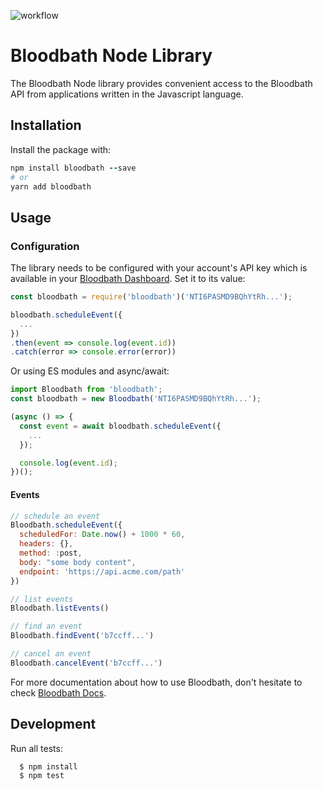 ![workflow](https://github.com/bloodbath-io/bloodbath-node/actions/workflows/main.yml/badge.svg)

# Bloodbath Node Library

The Bloodbath Node library provides convenient access to the Bloodbath API from applications written in the Javascript language.

## Installation

Install the package with:

```ruby
npm install bloodbath --save
# or
yarn add bloodbath
```

## Usage

### Configuration
The library needs to be configured with your account's API key which is available in your [Bloodbath Dashboard](https://app.bloodbath.io/). Set it to its value:

```javascript
const bloodbath = require('bloodbath')('NTI6PASMD9BQhYtRh...');

bloodbath.scheduleEvent({
  ...
})
.then(event => console.log(event.id))
.catch(error => console.error(error))
```

Or using ES modules and async/await:

```javascript
import Bloodbath from 'bloodbath';
const bloodbath = new Bloodbath('NTI6PASMD9BQhYtRh...');

(async () => {
  const event = await bloodbath.scheduleEvent({
    ...
  });

  console.log(event.id);
})();
```

#### Events
```javascript
// schedule an event
Bloodbath.scheduleEvent({
  scheduledFor: Date.now() + 1000 * 60,
  headers: {},
  method: :post,
  body: "some body content",
  endpoint: 'https://api.acme.com/path'
})

// list events
Bloodbath.listEvents()

// find an event
Bloodbath.findEvent('b7ccff...')

// cancel an event
Bloodbath.cancelEvent('b7ccff...')
```

For more documentation about how to use Bloodbath, don't hesitate to check [Bloodbath Docs](https://docs.bloodbath.io/).

## Development

Run all tests:

```
  $ npm install
  $ npm test
```
